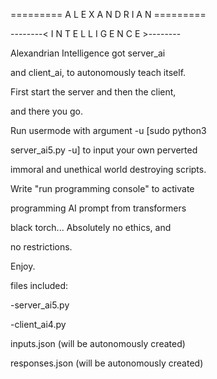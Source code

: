 ========= A L E X A N D R I A N =========

 --------< I N T E L L I G E N C E >--------
 
Alexandrian Intelligence got server_ai

and client_ai, to autonomously teach itself.

First start the server and then the client,

and there you go.

Run usermode with argument -u [sudo python3 

server_ai5.py -u] to input your own perverted

immoral and unethical world destroying scripts.


Write "run programming console" to activate

programming AI prompt from transformers

black torch... Absolutely no ethics, and

no restrictions.


Enjoy.


files included: 

-server_ai5.py

-client_ai4.py

inputs.json (will be autonomously created)

responses.json (will be autonomously created)

